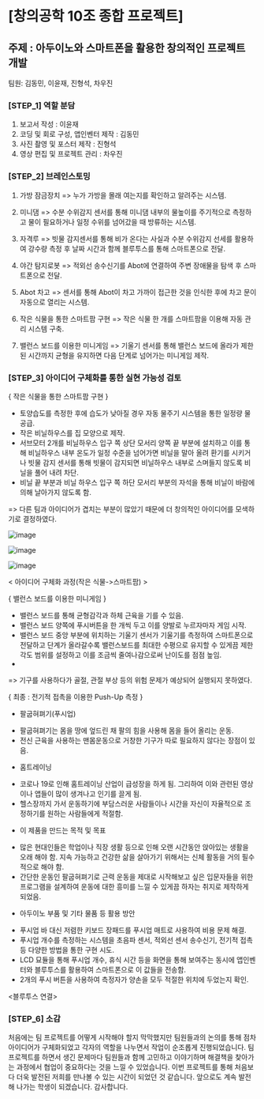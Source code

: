# [창의공학 10조 종합 프로젝트] 
## 주제 : 아두이노와 스마트폰을 활용한 창의적인 프로젝트 개발

팀원: 김동민, 이윤재, 진형석, 차우진

### [STEP_1] 역할 분담

1. 보고서 작성 : 이윤재 
2. 코딩 및 회로 구성, 앱인벤터 제작 : 김동민
3. 사진 촬영 및 포스터 제작 : 진형석
4. 영상 편집 및 프로젝트 관리 : 차우진




### [STEP_2] 브레인스토밍

1. 가방 잠금장치 => 누가 가방을 몰래 여는지를 확인하고 알려주는 시스템.

2. 미니댐 => 수분 수위감지 센서를 통해 미니댐 내부의 물높이를 주기적으로 측정하고 물이 필요하거나 일정 수위를 넘어갔을 때 방류하는 시스템.

3. 자격루 => 빗물 감지센서를 통해 비가 온다는 사실과 수분 수위감지 선세를 활용하여 강수량 측정 후 날짜 시간과 함께 블루투스를 통해 스마트폰으로 전달. 

4. 야간 탐지로봇 => 적외선 송수신기를 Abot에 연결하여 주변 장애물을 탐색 후 스마트폰으로 전달.

5. Abot 차고 => 센서를 통해 Abot이 차고 가까이 접근한 것을 인식한 후에 차고 문이 자동으로 열리는 시스템.

6. 작은 식물을 통한 스마트팜 구현 => 작은 식물 한 개를 스마트팜을 이용해 자동 관리 시스템 구축.

7. 밸런스 보드를 이용한 미니게임 => 기울기 센서를 통해 밸런스 보드에 올라가 제한된 시간까지 균형을 유지하면 다음 단계로 넘어가는 미니게임 제작.






### [STEP_3] 아이디어 구체화를 통한 실현 가능성 검토


{ 작은 식물을 통한 스마트팜 구현 }

- 토양습도를 측정한 후에 습도가 낮아질 경우 자동 물주기 시스템을 통한 일정량 물 공급.
- 작은 비닐하우스를 집 모양으로 제작.
- 서브모터 2개를 비닐하우스 입구 쪽 상단 모서리 양쪽 끝 부분에 설치하고 이를 통해 비닐하우스 내부 온도가 일정 수준을 넘어가면 비닐을 말아 올려 환기를 시키거나 빗물 감지 센서를 통해 빗물이 감지되면 비닐하우스 내부로 스며들지 않도록 비닐을 풀어 내려 차단.
- 비닐 끝 부분과 비닐 하우스 입구 쪽 하단 모서리 부분의 자석을 통해 비닐이 바람에 의해 날아가지 않도록 함.

=> 다른 팀과 아이디어가 겹치는 부분이 많았기 때문에 더 창의적인 아이디어를 모색하기로 결정하였다.

![image](https://github.com/user-attachments/assets/27dd138e-121d-41e7-ae4c-77d2d22100ed)

![image](https://github.com/user-attachments/assets/c90ba9b5-0b2c-4fae-99fe-0ae66b67518c)


![image](https://github.com/user-attachments/assets/2855a80c-9756-429e-80d4-3ccf93a4a035)

< 아이디어 구체화 과정(작은 식물->스마트팜) >

{ 밸런스 보드를 이용한 미니게임 }

- 밸런스 보드를 통해 균형감각과 하체 근육을 기를 수 있음.
- 밸런스 보드 양쪽에 푸시버튼을 한 개씩 두고 이를 양발로 누르자마자 게임 시작.
- 밸런스 보드 중앙 부분에 위치하는 기울기 센서가 기울기를 측정하여 스마트폰으로 전달하고 단계가 올라갈수록 밸런스보드를 최대한 수평으로 유지할 수 있게끔 제한 각도 범위를 설정하고 이를 조금씩 줄여나감으로써 난이도를 점점 높임.
- 
=> 기구를 사용하다가 골절, 관절 부상 등의 위험 문제가 예상되어 실행되지 못하였다.


{ 최종 : 전기적 접촉을 이용한 Push-Up 측정 }

* 팔굽혀펴기(푸시업)

- 팔굽혀펴기는 몸을 땅에 엎드린 채 팔의 힘을 사용해 몸을 들어 올리는 운동.
- 전신 근육을 사용하는 맨몸운동으로 거창한 기구가 따로 필요하지 않다는 장점이 있음.

* 홈트레이닝

- 코로나 19로 인해 홈트레이닝 산업이 급성장을 하게 됨. 그리하여 이와 관련된 영상이나 앱들이 많이 생겨나고 인기를 끌게 됨. 
- 헬스장까지 가서 운동하기에 부담스러운 사람들이나 시간을 자신이 자율적으로 조정하기를 원하는 사람들에게 적절함. 

* 이 제품을 만드는 목적 및 목표

- 많은 현대인들은 학업이나 직장 생활 등으로 인해 오랜 시간동안 앉아있는 생활을 오래 해야 함. 지속 가능하고 건강한 삶을 살아가기 위해서는 신체 활동을 거의 필수적으로 해야 함.
- 간단한 운동인 팔굽혀펴기로 근력 운동을 제대로 시작해보고 싶은 입문자들을 위한 프로그램을 설계하여 운동에 대한 흥미를 느낄 수 있게끔 하자는 취지로 제작하게 되었음.

* 아두이노 부품 및 기타 물품 등 활용 방안

- 푸시업 바 대신 저렴한 키보드 장패드를 푸시업 매트로 사용하여 비용 문제 해결.
- 푸시업 개수를 측정하는 시스템을 초음파 센서, 적외선 센서 송수신기, 전기적 접촉 등 다양한 방법을 통한 구현 시도.
- LCD 묘듈을 통해 푸시업 개수, 휴식 시간 등을 화면을 통해 보여주는 동시에 앱인벤터와 블루투스를 활용하여 스마트폰으로 이 값들을 전송함.
- 2개의 푸시 버튼을 사용하여 측정자가 양손을 모두 적절한 위치에 두었는지 확인.

<블루투스 연결>


### [STEP_6] 소감
처음에는 팀 프로젝트를 어떻게 시작해야 할지 막막했지만 팀원들과의 논의를 통해 점차 아이디어가 구체화되었고 각자의 역할을 나누면서 작업이 순조롭게 진행되었습니다. 
팀 프로젝트를 하면서 생긴 문제마다 팀원들과 함께 고민하고 이야기하며 해결책을 찾아가는 과정에서 협업이 중요하다는 것을 느낄 수 있었습니다.
이번 프로젝트를 통해 처음보다 더욱 발전된 저희를 만나볼 수 있는 시간이 되었던 것 같습니다. 앞으로도 계속 발전해 나가는 학생이 되겠습니다. 감사합니다.
